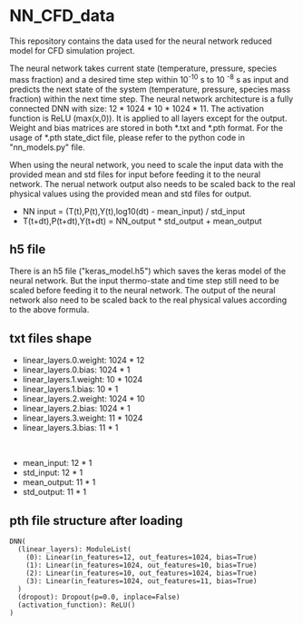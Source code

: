 # NN_CFD_data

This repository contains the data used for the neural network reduced model for CFD simulation project.

The neural network takes current state (temperature, pressure, species mass fraction) and a desired time step within 10<sup>-10</sup> s to 10 <sup>-8</sup> s as input and predicts the next state of the system (temperature, pressure, species mass fraction) within the next time step. The neural network architecture is a fully connected DNN with size: 12 * 1024 * 10 * 1024 * 11. The activation function is ReLU (max(x,0)). It is applied to all layers except for the output. Weight and bias matrices are stored in both *.txt and *.pth format. For the usage of *.pth state_dict file, please refer to the python code in "nn_models.py" file.

When using the neural network, you need to scale the input data with the provided mean and std files for input before feeding it to the neural network. The nerual network output also needs to be scaled back to the real physical values using the provided mean and std files for output.

- NN input = (T(t),P(t),Y(t),log10(dt) - mean_input) / std_input
- T(t+dt),P(t+dt),Y(t+dt) = NN_output * std_output + mean_output

## h5 file

There is an h5 file ("keras_model.h5") which saves the keras model of the neural network. But the input thermo-state and time step still need to be scaled before feeding it to the neural network. The output of the neural network also need to be scaled back to the real physical values according to the above formula.

## txt files shape

- linear_layers.0.weight: 1024 * 12
- linear_layers.0.bias:   1024 * 1
- linear_layers.1.weight: 10 * 1024
- linear_layers.1.bias:   10 * 1
- linear_layers.2.weight: 1024 * 10
- linear_layers.2.bias:   1024 * 1
- linear_layers.3.weight: 11 * 1024
- linear_layers.3.bias:   11 * 1

<br/>

- mean_input: 12 * 1
- std_input:  12 * 1
- mean_output: 11 * 1
- std_output:  11 * 1

## pth file structure after loading

```
DNN(
  (linear_layers): ModuleList(
    (0): Linear(in_features=12, out_features=1024, bias=True)
    (1): Linear(in_features=1024, out_features=10, bias=True)
    (2): Linear(in_features=10, out_features=1024, bias=True)
    (3): Linear(in_features=1024, out_features=11, bias=True)
  )
  (dropout): Dropout(p=0.0, inplace=False)
  (activation_function): ReLU()
)
```

